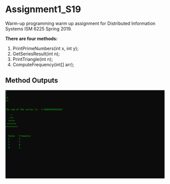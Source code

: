 # Assignment1_S19
Warm-up programming warm up assignment for Distributed Information Systems ISM 6225 Spring 2019.

**There are four methods:**

1. PrintPrimeNumbers(int x, int y);
2. GetSeriesResult(int n);
3. PrintTriangle(int n);
4. ComputeFrequency(int[] arr);

## Method Outputs
![Screenshot of WarmUpAssignment](WarmUpAssignment_Screen.PNG)
